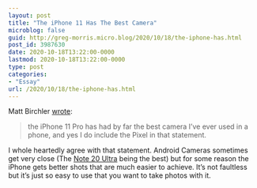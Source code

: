```yaml
---
layout: post
title: "The iPhone 11 Has The Best Camera"
microblog: false
guid: http://greg-morris.micro.blog/2020/10/18/the-iphone-has.html
post_id: 3987630
date: 2020-10-18T13:22:00-0000
lastmod: 2020-10-18T13:22:00-0000
type: post
categories:
- "Essay"
url: /2020/10/18/the-iphone-has.html
---
```

<!--kg-card-begin: html--><p>Matt Birchler <a href="https://birchtree.me/blog/an-appreciation-for-the-iphone-11-camera/">wrote</a>:</p>
<blockquote><p>the iPhone 11 Pro has had by far the best camera I’ve ever used in a phone, and yes I do include the Pixel in that statement.</p></blockquote>
<p>I whole heartedly agree with that statement. Android Cameras sometimes get very close (The <a href="https://gr36.com/samsung-galaxy-note-20-ultra-review/">Note 20 Ultra</a> being the best) but for some reason the iPhone gets better shots that are much easier to achieve. It’s not faultless but it’s just so easy to use that you want to take photos with it.</p>
<!--kg-card-end: html-->
